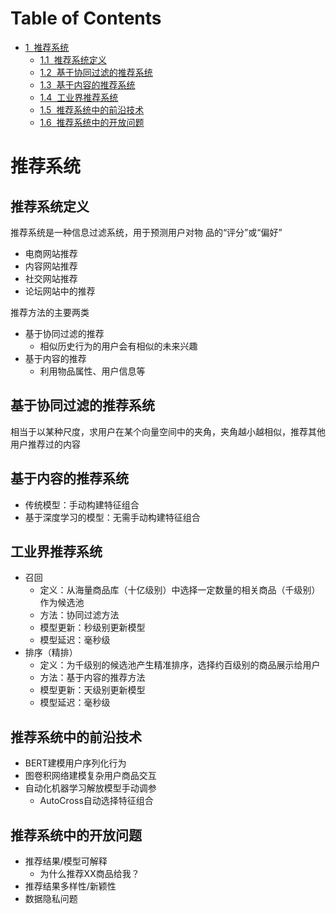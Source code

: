 <h1>Table of Contents<span class="tocSkip"></span></h1>
<div class="toc"><ul class="toc-item"><li><span><a href="#推荐系统" data-toc-modified-id="推荐系统-1"><span class="toc-item-num">1&nbsp;&nbsp;</span>推荐系统</a></span><ul class="toc-item"><li><span><a href="#推荐系统定义" data-toc-modified-id="推荐系统定义-1.1"><span class="toc-item-num">1.1&nbsp;&nbsp;</span>推荐系统定义</a></span></li><li><span><a href="#基于协同过滤的推荐系统" data-toc-modified-id="基于协同过滤的推荐系统-1.2"><span class="toc-item-num">1.2&nbsp;&nbsp;</span>基于协同过滤的推荐系统</a></span></li><li><span><a href="#基于内容的推荐系统" data-toc-modified-id="基于内容的推荐系统-1.3"><span class="toc-item-num">1.3&nbsp;&nbsp;</span>基于内容的推荐系统</a></span></li><li><span><a href="#工业界推荐系统" data-toc-modified-id="工业界推荐系统-1.4"><span class="toc-item-num">1.4&nbsp;&nbsp;</span>工业界推荐系统</a></span></li><li><span><a href="#推荐系统中的前沿技术" data-toc-modified-id="推荐系统中的前沿技术-1.5"><span class="toc-item-num">1.5&nbsp;&nbsp;</span>推荐系统中的前沿技术</a></span></li><li><span><a href="#推荐系统中的开放问题" data-toc-modified-id="推荐系统中的开放问题-1.6"><span class="toc-item-num">1.6&nbsp;&nbsp;</span>推荐系统中的开放问题</a></span></li></ul></li></ul></div>

# 推荐系统

## 推荐系统定义

推荐系统是一种信息过滤系统，用于预测用户对物 品的“评分”或“偏好”

- 电商网站推荐
- 内容网站推荐
- 社交网站推荐
- 论坛网站中的推荐

推荐方法的主要两类

- 基于协同过滤的推荐 
    - 相似历史行为的用户会有相似的未来兴趣
- 基于内容的推荐 
    - 利用物品属性、用户信息等

## 基于协同过滤的推荐系统

相当于以某种尺度，求用户在某个向量空间中的夹角，夹角越小越相似，推荐其他用户推荐过的内容

## 基于内容的推荐系统

- 传统模型：手动构建特征组合
- 基于深度学习的模型：无需手动构建特征组合

## 工业界推荐系统

- 召回 
    - 定义：从海量商品库（十亿级别）中选择一定数量的相关商品（千级别）作为候选池 
    - 方法：协同过滤方法 
    - 模型更新：秒级别更新模型 
    - 模型延迟：毫秒级 
- 排序（精排）
    - 定义：为千级别的候选池产生精准排序，选择约百级别的商品展示给用户 
    - 方法：基于内容的推荐方法 
    - 模型更新：天级别更新模型
    - 模型延迟：毫秒级

## 推荐系统中的前沿技术

- BERT建模用户序列化行为
- 图卷积网络建模复杂用户商品交互
- 自动化机器学习解放模型手动调参
    - AutoCross自动选择特征组合

## 推荐系统中的开放问题

- 推荐结果/模型可解释
    - 为什么推荐XX商品给我？
- 推荐结果多样性/新颖性
- 数据隐私问题
